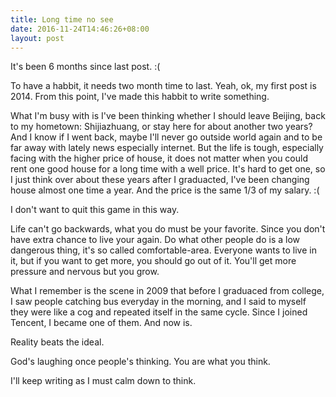 ```yaml
---
title: Long time no see
date: 2016-11-24T14:46:26+08:00
layout: post
---
```


It's been 6 months since last post. :(

To have a habbit, it needs two month time to last. Yeah, ok, my first post is 2014. From this point, I've made this habbit to write something.

What I'm busy with is I've been thinking whether I should leave Beijing, back to my hometown: Shijiazhuang, or stay here for about another two years? And I know if I went back, maybe I'll never go outside world again and to be far away with lately news especially internet. But the life is tough, especially facing with the higher price of house, it does not matter when you could rent one good house for a long time with a well price. It's hard to get one, so I just think over about these years after I graduacted, I've been changing house almost one time a year. And the price is the same 1/3 of my salary. :(

I don't want to quit this game in this way.

Life can't go backwards, what you do must be your favorite. Since you don't have extra chance to live your again. Do what other people do is a low dangerous thing, it's so called comfortable-area. Everyone wants to live in it, but if you want to get more, you should go out of it. You'll get more pressure and nervous but you grow.

What I remember is the scene in 2009 that before I graduaced from college, I saw people catching bus everyday in the morning, and I said to myself they were like a cog and repeated itself in the same cycle. Since I joined Tencent, I became one of them. And now is.

Reality beats the ideal.

God's laughing once people's thinking. You are what you think.

I'll keep writing as I must calm down to think.
